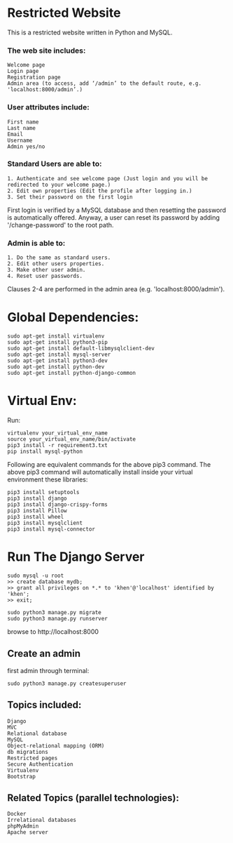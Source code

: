 # Restricted Website
This is a restricted website written in Python and MySQL.

### The web site includes:
```
Welcome page
Login page
Registration page
Admin area (to access, add ‘/admin’ to the default route, e.g. 'localhost:8000/admin’.)
```

### User attributes include:
```
First name
Last name
Email
Username
Admin yes/no
```

### Standard Users are able to: 
```
1. Authenticate and see welcome page (Just login and you will be redirected to your welcome page.)
2. Edit own properties (Edit the profile after logging in.)
3. Set their password on the first login
```
First login is verified by a MySQL database and then resetting the password is automatically offered.
Anyway, a user can reset its password by adding '/change-password' to the root path.

### Admin is able to:
```
1. Do the same as standard users.
2. Edit other users properties.
3. Make other user admin.
4. Reset user passwords.
```
Clauses 2-4 are performed in the admin area (e.g. 'localhost:8000/admin').

# Global Dependencies:
```
sudo apt-get install virtualenv
sudo apt-get install python3-pip
sudo apt-get install default-libmysqlclient-dev
sudo apt-get install mysql-server
sudo apt-get install python3-dev
sudo apt-get install python-dev
sudo apt-get install python-django-common
```

# Virtual Env:
Run:
```
virtualenv your_virtual_env_name
source your_virtual_env_name/bin/activate
pip3 install -r requirement3.txt
pip install mysql-python
```
Following are equivalent commands for the above pip3 command.
The above pip3 command will automatically install inside your virtual environment these libraries:
```
pip3 install setuptools
pip3 install django
pip3 install django-crispy-forms
pip3 install Pillow
pip3 install wheel
pip3 install mysqlclient
pip3 install mysql-connector
```

# Run The Django Server
```
sudo mysql -u root
>> create database mydb;
>> grant all privileges on *.* to 'khen'@'localhost' identified by 'khen';
>> exit;

sudo python3 manage.py migrate
sudo python3 manage.py runserver
```
browse to http://localhost:8000

## Create an admin
first admin through terminal:
```
sudo python3 manage.py createsuperuser
```

## Topics included:
```
Django
MVC
Relational database
MySQL
Object-relational mapping (ORM)
db migrations
Restricted pages
Secure Authentication
Virtualenv
Bootstrap
```
## Related Topics (parallel technologies):
```
Docker
Irrelational databases
phpMyAdmin
Apache server
```
